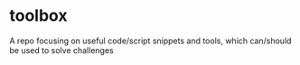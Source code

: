 # toolbox

A repo focusing on useful code/script snippets and tools, which can/should be used to solve challenges